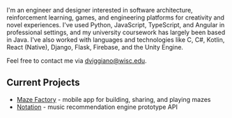 I'm an engineer and designer interested in software architecture, reinforcement learning, games, and engineering platforms for creativity and novel experiences. I've used Python, JavaScript, TypeScript, and Angular in professional settings, and my university coursework has largely been based in Java. I've also worked with languages and technologies like C, C#, Kotlin, React (Native), Django, Flask, Firebase, and the Unity Engine.

Feel free to contact me via [dviggiano@wisc.edu](dviggiano@wisc.edu).

## Current Projects
* <a href=https://github.com/dviggiano/maze-factory>Maze Factory</a> - mobile app for building, sharing, and playing mazes
* <a href=https://github.com/dviggiano/notation>Notation</a> - music recommendation engine prototype API
